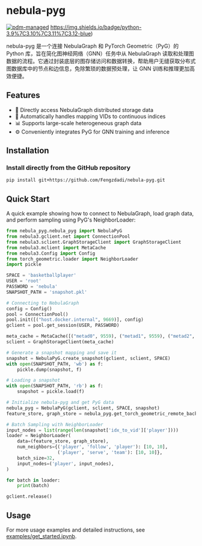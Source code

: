 # nebula-pyg
[![pdm-managed](https://img.shields.io/badge/pdm-managed-blueviolet)](https://pdm.fming.dev)
https://img.shields.io/badge/python-3.9%7C3.10%7C3.11%7C3.12-blue)

nebula-pyg 是一个连接 NebulaGraph 和 PyTorch Geometric（PyG）的 Python 库，旨在简化图神经网络（GNN）任务中从 NebulaGraph 读取和处理图数据的流程。它通过封装底层的图存储访问和数据转换，帮助用户无缝获取分布式图数据库中的节点和边信息，免除繁琐的数据预处理，让 GNN 训练和推理更加高效便捷。

## Features
- 🚀 Directly access NebulaGraph distributed storage data
- 🔄 Automatically handles mapping VIDs to continuous indices
- 📊 Supports large-scale heterogeneous graph data
- ⚙️ Conveniently integrates PyG for GNN training and inference

## Installation

### Install directly from the GitHub repository
```bash
pip install git+https://github.com/Fengzdadi/nebula-pyg.git
```

## Quick Start
A quick example showing how to connect to NebulaGraph, load graph data, and perform sampling using PyG's NeighborLoader:
```python
from nebula_pyg.nebula_pyg import NebulaPyG
from nebula3.gclient.net import ConnectionPool
from nebula3.sclient.GraphStorageClient import GraphStorageClient
from nebula3.mclient import MetaCache
from nebula3.Config import Config
from torch_geometric.loader import NeighborLoader
import pickle

SPACE = 'basketballplayer'
USER = 'root'
PASSWORD = 'nebula'
SNAPSHOT_PATH = 'snapshot.pkl'

# Connecting to NebulaGraph
config = Config()
pool = ConnectionPool()
pool.init([("host.docker.internal", 9669)], config)
gclient = pool.get_session(USER, PASSWORD)

meta_cache = MetaCache([("metad0", 9559), ("metad1", 9559), ("metad2", 9559)], 50000)
sclient = GraphStorageClient(meta_cache)

# Generate a snapshot mapping and save it
snapshot = NebulaPyG.create_snapshot(gclient, sclient, SPACE)
with open(SNAPSHOT_PATH, 'wb') as f:
    pickle.dump(snapshot, f)

# Loading a snapshot
with open(SNAPSHOT_PATH, 'rb') as f:
    snapshot = pickle.load(f)

# Initialize nebula-pyg and get PyG data
nebula_pyg = NebulaPyG(gclient, sclient, SPACE, snapshot)
feature_store, graph_store = nebula_pyg.get_torch_geometric_remote_backend()

# Batch Sampling with NeighborLoader
input_nodes = list(range(len(snapshot['idx_to_vid']['player'])))
loader = NeighborLoader(
    data=(feature_store, graph_store),
    num_neighbors={('player', 'follow', 'player'): [10, 10],
                   ('player', 'serve', 'team'): [10, 10]},
    batch_size=32,
    input_nodes=('player', input_nodes),
)

for batch in loader:
    print(batch)

gclient.release()

```

## Usage
For more usage examples and detailed instructions, see [examples/get_started.ipynb](examples/get_started.ipynb).

